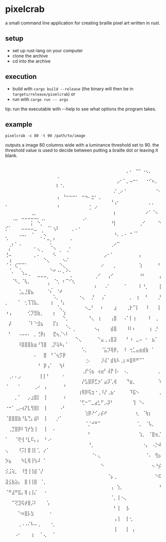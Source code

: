 # pixelcrab
a small command line application for creating braille pixel art written in rust.


## setup
- set up rust-lang on your computer
- clone the archive
- cd into the archive

## execution
- build with `cargo build --release` (the binary will then be in `targets/release/pixelcrab`)
or
- run with `cargo run -- args`

tip: run the executable with --help to see what options the program takes.

## example 
`pixelcrab -c 80 -t 90 /path/to/image`

outputs a image 80 columns wide with a luminance threshold set to 90.
the threshold value is used to decide between putting a braille dot or leaving it blank. 

##
⠀⠀⠀⠀⠀⠀⠀⠀⠀⠀⠀⠀⠀⠀⠀⠀⠀⠀⠀⠀⠀⠀⠀⠀⠀⠀⠀⠀⠀⠀⠀⠀⠀⠀⠀⠀⠀⠀⡀⠄⠀⠒⠂⠠⢄⡀⠀⠀⠀⠀⠀⠀⠀⠀⠀⠀⠀⠀⠀⠀⠀⠀⠀⠀⠀⢀⠀⠀⠀⠀⠀⠀⠀⠀⠀⠀⠀⠀⠀⠀
⠀⠀⠀⠀⠀⠀⠀⠀⠀⠀⠀⠀⠀⠀⠀⠀⠀⠀⠀⠀⠀⠀⠀⠀⠀⠀⠀⠀⠀⠀⠀⠀⠀⠀⠀⡠⠂⠁⡀⠤⠒⠂⠀⠀⠐⠊⠦⡀⠀⠀⠀⠀⠀⠀⠀⠀⠀⠀⠀⠀⠀⠀⠀⠀⠀⠇⠈⠄⠀⠀⠀⠀⠀⠀⠀⠀⠀⠀⠀⠀
⠀⠀⠀⠀⠀⠀⠀⠀⠀⠀⠀⠀⠀⠀⠀⠀⠀⠀⠀⠀⠀⠀⠀⠀⠀⠀⠀⠀⠀⠀⠀⠀⠀⠀⠌⢀⠔⠈⠀⠀⠀⠀⠀⠀⠀⠀⠀⠈⠂⠀⠀⠀⠀⠀⠀⠀⠀⠀⠀⠀⠀⠀⠀⠀⠀⢠⠀⠘⠒⠒⠒⠂⠀⠒⠲⠄⣒⠂⢀⠀
⠀⠀⠀⠀⠀⠀⠀⠀⠀⠀⠀⠀⠀⠀⠀⠀⠀⠀⠀⠀⠀⠀⠀⠀⠀⠀⠀⠀⠀⠀⠀⠀⠀⠘⢠⠂⠀⠀⠀⠀⠀⠀⠀⠀⠀⡀⡀⠀⠀⠁⠀⠀⠀⠀⠀⠀⠀⠀⠀⠀⠀⠀⠀⠀⠀⠘⠀⠀⠀⠀⠀⠀⠀⠀⠀⢈⠀⠔⠀⠀
⠀⠀⠀⠀⠀⠀⠀⠀⢀⡀⠀⠀⠀⠀⠀⠀⠀⠀⠀⠀⠀⠀⠀⠀⠀⠀⠀⠀⠀⠀⠀⠀⠀⠀⡆⠀⠀⠀⠀⠀⠀⠀⠀⠀⠔⠁⠈⠢⠀⠀⠀⢀⣀⠀⠤⠤⠤⠤⠤⠄⢀⡀⠀⠀⠀⠀⠀⠀⠀⠀⠀⠀⠀⢀⠄⠀⠀⠀⠀⠀
⠀⠀⠀⠀⠀⠀⠀⠀⡅⠀⠑⡀⠀⠀⠀⠀⠀⠀⠀⠀⠀⠀⠀⠀⠀⠀⠀⠀⠀⠀⠀⠀⠀⠘⡇⠀⠀⠀⠀⠀⠀⠀⢀⠊⠀⠀⠀⠀⠑⡊⠁⠀⠀⠀⠤⠤⠤⠤⣀⠀⠀⠀⠈⠁⢢⠇⠀⠀⠀⠀⡀⠄⠂⠀⠀⠀⠀⠀⠀⠀
⠀⠀⠀⠀⢀⣀⡀⠀⠐⠀⠀⠈⢄⠀⠀⠀⠀⠀⠀⠀⠀⠀⠀⠀⠀⠀⠀⠀⠀⠀⠀⠀⠀⠀⠰⡀⢀⠠⠀⠒⠈⠁⠀⠀⠀⠀⠀⠀⠀⠡⠀⠀⠀⠀⠀⠀⠀⠀⠀⠀⠁⠂⠤⡀⠆⠀⠀⠀⠀⠠⠀⠀⠀⠀⠀⠀⠀⠀⠀⠀
⠀⢀⠆⠁⠠⠀⠀⠀⠀⠀⠀⠀⠀⠀⢂⠀⠀⠀⠀⠀⠀⠀⠀⠀⠀⠀⠀⠀⠀⠀⠀⠀⠀⢀⠔⠉⠀⠀⠀⠀⠀⠀⠀⠀⠀⠀⠀⠀⠀⠀⠆⠀⠀⠀⠀⠀⠀⠀⠁⠢⢀⠀⠀⠀⠑⠀⡀⠀⢀⠁⠀⠀⠀⠀⠀⠀⠀⠀⠀⠀
⢘⠤⠀⠀⠀⠀⠀⠀⠀⡀⠄⠀⠀⠀⠀⠣⠀⠀⠀⠀⠀⠀⠀⠀⠀⠀⠀⠀⠀⠀⠀⡠⠂⠁⠀⠀⠀⠀⠀⠀⠀⠀⡄⠀⠀⠀⠀⠀⠀⠀⢰⠀⠀⠀⠀⠀⠀⠀⠀⠀⠀⠑⢄⠀⠀⠀⠀⠢⠌⠀⠀⠀⠀⠀⠀⠀⠀⠀⠀⠀
⠈⠐⠀⢎⠉⠉⠁⠀⠀⠀⠀⠀⠀⠀⠀⠀⠀⠑⢄⠀⠀⠀⠀⠀⠀⠀⠀⠀⠀⠀⠔⠀⠀⠀⡀⠀⠀⠀⠀⠀⠀⠀⢱⠀⠀⠀⠀⠀⠃⠀⠈⡀⠀⠈⢄⠀⠀⠀⠀⠀⠀⠀⠀⠑⠖⠠⠄⡀⠕⠄⠀⠀⠀⠀⠀⠀⠀⠀⠀⠀
⠀⠀⠀⠀⠀⠈⠉⠐⠀⠀⠤⠤⠤⡀⠀⠀⠀⠀⠀⠀⠠⠀⠀⠀⠀⠀⠀⠀⢀⠊⠀⠀⢠⠊⠀⠀⠀⠀⠀⠀⠀⠀⠘⠃⠀⠀⠀⠀⢠⠀⠀⠈⠣⡀⠈⢧⡀⠀⠀⠀⠀⠀⢀⠀⠈⢂⠀⠆⠉⠊⢆⠀⠀⠀⠀⠀⠀⠀⠀⠀
⠀⠀⠀⠀⠀⠀⠀⠀⠀⠀⠀⠀⠀⠈⢀⠀⠀⠀⠀⠀⠀⠀⠀⠀⠀⠀⠀⠀⠆⠀⠀⠠⠁⠀⠀⠀⠀⠈⠀⠀⠀⠀⠇⠘⡀⠀⠀⠀⢸⠀⠀⠀⠀⢈⣄⣘⣿⣦⠀⠀⠀⠀⠈⠆⠀⠈⠞⠀⠀⠀⠀⠀⠀⠀⠀⠀⠀⠀⠀⠀
⠀⠀⠀⠀⠀⠀⠀⠀⠀⠀⠀⠀⠀⠀⠀⠡⡀⠀⠀⠀⠀⠀⠀⠐⢄⠀⠀⡘⠀⠀⢠⠁⠀⠀⠀⠀⠀⠀⠀⡀⠀⢰⠀⠀⠃⠀⠀⠀⡘⡀⠀⠀⠀⠁⠀⢂⢹⢹⣧⡀⠀⠀⠀⢰⠀⠀⠘⡄⠀⠀⠀⠀⠀⠀⠀⠀⠀⠀⠀⠀
⠀⠀⠀⠀⠀⠀⠀⠀⠀⠀⠀⠀⠀⠀⠀⠀⠈⢄⠀⠀⠀⠀⠀⠀⠀⠢⣀⠃⠀⠀⠆⠀⠀⠀⣰⠀⠀⠀⢀⡗⠉⡇⠀⠀⠸⠀⠀⠀⡇⠰⢠⠀⠀⠀⠀⠀⢊⡹⣻⣷⡀⠀⠀⠀⡆⠀⠀⢱⠀⠀⠀⠀⠀⠀⠀⠀⠀⠀⠀⠀
⠀⠀⠀⠀⠀⠀⠀⠀⠀⠀⠀⠀⠀⠀⠀⠀⠀⠀⠑⡀⠀⠀⠀⠀⠀⠀⠘⢄⠀⢰⠀⠀⠀⢠⣿⠀⠀⠠⠁⡇⢰⠀⠀⠀⠀⠇⠀⢀⠀⠀⡼⠀⠀⠀⠀⠀⠈⠇⠑⣺⣦⠀⠀⠀⡏⡆⠀⠀⡀⠀⠀⠀⠀⠀⠀⠀⠀⠀⠀⠀
⠀⠀⠀⠀⠀⠀⠀⠀⠀⠀⠀⠀⠀⠀⠀⠀⠀⠀⠀⠈⠂⢀⠀⠀⠀⠀⠀⠀⠢⡄⠀⠀⠀⣾⣿⠀⠀⠀⠸⠇⠆⠀⠀⠀⠀⢰⠀⡘⠀⠀⠃⠀⠀⠠⠤⠤⠄⠀⡀⢘⡿⡆⠀⠀⣟⢦⡈⠢⠇⠀⠀⠀⠀⠀⠀⠀⠀⠀⠀⠀
⠀⠀⠀⠀⠀⠀⠀⠀⠀⠀⠀⠀⠀⠀⠀⠀⠀⠀⠀⠀⠀⠀⠑⢄⠀⠀⠀⠀⠀⠑⣤⢀⢠⣿⣽⠀⠀⠀⠃⠰⠀⣀⠤⠀⠂⠀⣦⠁⠀⠀⠀⠀⠀⠸⣿⣿⣿⣷⣶⠘⢹⣿⠀⢀⡝⢵⠷⡄⠁⠀⠀⠀⠀⠀⠀⠀⠀⠀⠀⠀
⠀⠀⠀⠀⠀⠀⠀⠀⠀⠀⠀⠀⠀⠀⠀⠀⠀⠀⠀⠀⠀⠀⠀⠀⠡⡀⠀⠀⠀⠀⠈⣥⡹⢿⡿⡀⠀⠸⠀⢒⣁⣤⣶⣾⣷⠀⠁⠀⠀⠀⠀⠀⠀⠀⠀⠀⠀⠀⠄⠀⠀⣿⠀⠘⠈⢦⡫⡿⠀⠀⠀⠀⠀⠀⠀⠀⠀⠀⠀⠀
⠀⠀⠀⠀⠀⠀⠀⠀⠀⠀⠀⠀⠀⠀⠀⠀⠀⠀⠀⠀⠀⠀⠀⠀⠀⢐⠄⠀⠀⠀⡸⢼⠁⣾⢷⠧⢀⡆⠶⣿⠿⠛⠉⠁⠀⠀⠀⠀⠀⠀⠀⠀⠀⠀⠀⠀⠀⠀⠀⠘⠀⡿⢠⠁⠀⠀⢳⠇⠀⠀⠀⠀⠀⠀⠀⠀⠀⠀⠀⠀
⠀⠀⠀⠀⠀⠀⠀⠀⠀⠀⠀⠀⠀⠀⠀⠀⠀⠀⠀⠀⠀⠀⠀⠀⢀⡞⢪⣦⠀⢴⣴⠃⢼⡟⢸⠄⠀⠠⡀⠀⠀⠀⠀⠀⠀⠀⠀⠀⡀⠀⢀⠄⠄⡠⠀⠀⠀⠀⠀⠀⡇⡇⠃⠀⠀⠀⠀⠂⠀⠀⠀⠀⠀⠀⠀⠀⠀⠀⠀⠀
⠀⠀⠀⠀⠀⠀⠀⠀⠀⠀⠀⠀⠀⠀⠀⠀⠀⠀⠀⠀⠀⠀⠀⠀⡜⣣⣿⡿⣋⡲⠁⣴⡽⢁⢾⠀⠀⠀⠙⣶⡀⠀⠀⠀⠀⠀⠀⠀⠱⠈⠀⠀⠀⠁⠀⠀⠀⠀⢀⠔⠀⢠⠀⠀⠀⠀⠀⠘⠀⠀⠀⠀⠀⠀⠀⠀⠀⠀⠀⠀
⠀⠀⠀⠀⠀⠀⠀⠀⠀⠀⠀⠀⠀⠀⠀⠀⠀⠀⠀⠀⠀⠀⠀⢰⢿⡿⢯⣲⠐⢀⠸⡜⢀⣦⠂⠀⠀⠀⠀⠹⣯⠢⠀⠀⠀⠀⠀⠀⢀⠀⠀⠀⡀⠁⠀⠀⡠⣰⣿⡇⠀⢸⠀⠀⠀⠀⠀⠰⠀⠀⠀⠀⠀⠀⠀⠀⠀⠀⠀⠀
⠀⠀⠀⠀⠀⠀⠀⠀⠀⠀⠀⠀⠀⠀⠀⠀⠀⠀⠀⠀⠀⠀⠀⠈⢋⠒⠉⣀⣴⣃⠋⡠⡽⠃⠀⠀⠀⠀⠀⠀⢹⠀⠑⠄⠀⠀⠀⠀⠀⠐⠒⠁⢀⡠⢴⡝⣇⢻⣿⡇⠀⢸⠀⠀⠀⠀⠠⠃⠀⠀⠀⠀⠀⠀⠀⠀⠀⠀⠀⠀
⠀⠀⠀⠀⠀⠀⠀⠀⠀⠀⠀⠀⠀⠀⠀⠀⠀⠀⠀⠀⠀⠀⠀⠀⠀⢱⡿⠜⠊⡠⡮⠞⠀⠀⠀⠀⠀⠀⠀⠀⠀⢆⠀⠈⢷⡆⠀⠀⠀⠈⣿⣿⣿⣷⠘⣧⢙⡄⣾⠇⠀⢸⠀⠀⠀⡐⠁⠀⠀⠀⠀⠀⠀⠀⠀⠀⠀⠀⠀⠀
⠀⠀⠀⠀⠀⠀⠀⠀⠀⠀⠀⠀⠀⠀⠀⠀⠀⠀⠀⠀⠀⠀⠀⠀⠀⠈⡈⠚⠛⠉⠀⠀⠀⠀⠀⠀⠀⠀⠀⠀⠀⠈⡀⠀⠈⢧⡀⠀⠀⠀⢀⣙⣿⡿⠇⢹⡞⣳⢸⠀⠀⢸⠀⠀⠄⠀⠀⠀⠀⠀⠀⠀⠀⠀⠀⠀⠀⠀⠀⠀
⠀⠀⠀⠀⠀⠀⠀⠀⠀⠀⠀⠀⠀⠀⠀⠀⠀⠀⠀⠀⠀⠀⠀⠀⠀⠀⠃⠀⠀⠀⠀⠀⠀⠀⠀⠀⠀⠀⠀⠀⠀⠀⢱⡀⠀⠈⣿⢶⡈⠁⠀⠀⠈⢟⢺⠘⣇⠯⡄⡄⠀⠘⠠⠂⠀⠀⠀⠀⠀⠀⠀⠀⠀⠀⠀⠀⠀⠀⠀⠀
⠀⠀⠀⠀⠀⠀⠀⠀⠀⠀⠀⠀⠀⠀⠀⠀⠀⠀⠀⠀⠀⠀⠀⠀⠀⠀⠘⡀⠀⠀⠀⠀⠀⠀⠀⠀⠀⠀⠀⠀⠀⠀⠀⠐⡄⠀⠠⡑⠾⢄⠀⠀⠀⠸⡩⡇⣿⢸⡇⢁⠀⡔⠁⠀⠀⠀⠀⠀⠀⠀⠀⠀⠀⠀⠀⠀⠀⠀⠀⠀
⠀⠀⠀⠀⠀⠀⠀⠀⠀⠀⠀⠀⠀⠀⠀⠀⠀⠀⠀⠀⠀⠀⠀⠀⠀⠀⠀⠈⠂⢄⠀⠀⠀⠀⠀⠀⠀⠀⠀⠀⠀⠀⠀⠀⠈⠄⠀⢻⡦⡳⣦⠀⠀⠀⠳⣇⢿⢸⢳⠼⠀⠁⠀⠀⠀⠀⠀⠀⠀⠀⠀⠀⠀⠀⠀⠀⠀⠀⠀⠀
⠀⠀⠀⠀⠀⠀⠀⠀⠀⠀⠀⠀⠀⠀⠀⠀⠀⠀⠀⠀⠀⠀⠀⠀⠀⠀⠀⠀⠀⠀⠑⠀⠀⠀⠀⠀⠀⠀⠀⠀⠀⠀⠀⠀⠀⠀⠢⠘⡮⡪⣨⢵⡀⠀⠸⣻⢸⢸⣾⠈⡜⠀⠀⠀⠀⠀⠀⠀⠀⠀⠀⠀⠀⠀⠀⠀⠀⠀⠀⠀
⠀⠀⠀⠀⠀⠀⠀⠀⠀⠀⠀⠀⠀⠀⠀⠀⠀⠀⠀⠀⠀⠀⠀⠀⠀⠀⠀⠀⠀⠀⠀⠀⠈⡦⢀⠀⠀⠀⠀⠀⠀⠀⠀⠀⠀⠀⠀⠑⠯⣽⣪⣷⣵⡄⠀⣿⢸⢸⣿⠀⠈⡀⠀⠀⠀⠀⠀⠀⠀⠀⠀⠀⠀⠀⠀⠀⠀⠀⠀⠀
⠀⠀⠀⠀⠀⠀⠀⠀⠀⠀⠀⠀⠀⠀⠀⠀⠀⠀⠀⠀⠀⠀⠀⠀⠀⠀⠀⠀⠀⠀⠀⠀⠀⢠⠀⢱⡀⠀⠀⠀⠀⠀⠀⠀⠀⠀⠀⠀⠘⠈⠛⣼⠛⣯⡄⢿⢰⢸⡌⠀⠀⠐⠀⠀⠀⠀⠀⠀⠀⠀⠀⠀⠀⠀⠀⠀⠀⠀⠀⠀
⠀⠀⠀⠀⠀⠀⠀⠀⠀⠀⠀⠀⠀⠀⠀⠀⠀⠀⠀⠀⠀⠀⠀⠀⠀⠀⠀⠀⠀⠀⠀⠀⠀⠈⡀⢸⠐⢄⠀⠀⠀⠀⠀⠀⠀⠀⠀⠀⠀⠀⠀⠉⢝⣹⢯⡾⣿⡨⠇⠀⠀⠀⢡⠀⠀⠀⠀⠀⠀⠀⠀⠀⠀⠀⠀⠀⠀⠀⠀⠀
⠀⠀⠀⠀⠀⠀⠀⠀⠀⠀⠀⠀⠀⠀⠀⠀⠀⠀⠀⠀⠀⠀⠀⠀⠀⠀⠀⠀⠀⠀⠀⠀⠀⠀⠃⢸⠀⠀⡧⠀⠀⠀⠀⠀⠀⠀⠀⠀⠀⠀⠀⠀⠀⠑⠶⣿⡧⣳⠀⠀⠀⠀⠀⠂⠀⠀⠀⠀⠀⠀⠀⠀⠀⠀⠀⠀⠀⠀⠀⠀
⠀⠀⠀⠀⠀⠀⠀⠀⠀⠀⠀⠀⠀⠀⠀⠀⠀⠀⠀⠀⠀⠀⠀⠀⠀⠀⠀⠀⠀⠀⠀⠀⠀⠀⢠⢸⠀⠀⡇⢂⠀⠀⠀⠀⠀⠀⠀⠀⠀⠀⠀⠀⠀⢀⠠⠠⠌⠧⠤⢀⠀⠀⠀⠐⡀⠀⠀⠀⠀⠀⠀⠀⠀⠀⠀⠀⠀⠀⠀⠀
⠀⠀⠀⠀⠀⠀⠀⠀⠀⠀⠀⠀⠀⠀⠀⠀⠀⠀⠀⠀⠀⠀⠀⠀⠀⠀⠀⠀⠀⠀⠀⠀⠀⠀⢸⠀⠀⠀⡇⠀⡄⠀⠀⠀⠀⠀⠀⠀⠀⠀⠀⠀⠠⠂⠀⠀⠀⢰⠀⠀⠁⢄⠀⠀⠁⠀⠀⠀⠀⠀⠀⠀⠀⠀⠀⠀⠀⠀⠀⠀
